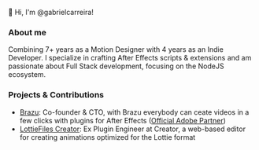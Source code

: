 👋 Hi, I'm @gabrielcarreira!

### About me
Combining 7+ years as a Motion Designer with 4 years as an Indie Developer. I specialize in crafting After Effects scripts & extensions and am passionate about Full Stack development, focusing on the NodeJS ecosystem.

### Projects & Contributions
- [Brazu](https://brazu.io/): Co-founder & CTO, with Brazu everybody can ceate videos in a few clicks with plugins for After Effects ([Official Adobe Partner](https://www.adobevideopartner.com/partners/brazu/))
- [LottieFiles Creator](https://creator.lottiefiles.com/): Ex Plugin Engineer at Creator, a web-based editor for creating animations optimized for the Lottie format

<!---
gabrielcarreira/gabrielcarreira is a ✨ special ✨ repository because its `README.md` (this file) appears on your GitHub profile.
You can click the Preview link to take a look at your changes.
--->
